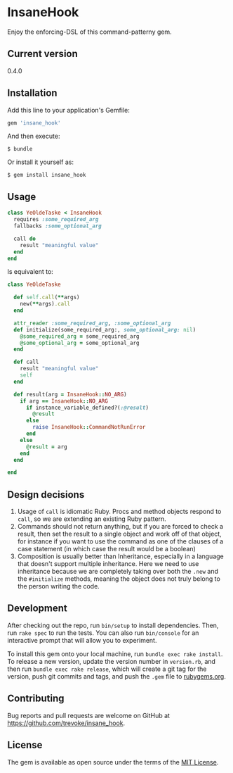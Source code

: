 # InsaneHook

Enjoy the enforcing-DSL of this command-patterny gem.

## Current version

0.4.0

## Installation

Add this line to your application's Gemfile:

```ruby
gem 'insane_hook'
```

And then execute:

    $ bundle

Or install it yourself as:

    $ gem install insane_hook

## Usage

```ruby
class YeOldeTaske < InsaneHook
  requires :some_required_arg
  fallbacks :some_optional_arg

  call do
    result "meaningful value"
  end
end
```

Is equivalent to:

```ruby
class YeOldeTaske

  def self.call(**args)
    new(**args).call
  end

  attr_reader :some_required_arg, :some_optional_arg
  def initialize(some_required_arg:, some_optional_arg: nil)
    @some_required_arg = some_required_arg
    @some_optional_arg = some_optional_arg
  end

  def call
    result "meaningful value"
    self
  end

  def result(arg = InsaneHook::NO_ARG)
    if arg == InsaneHook::NO_ARG
      if instance_variable_defined?(:@result)
        @result
      else
        raise InsaneHook::CommandNotRunError
      end
    else
      @result = arg
    end
  end

end
```


## Design decisions
1. Usage of `call` is idiomatic Ruby. Procs and method objects respond to `call`, so we are extending an existing Ruby pattern.
2. Commands should not return anything, but if you are forced to check a result, then set the result to a single object and work off of that object, for instance if you want to use the command as one of the clauses of a case statement (in which case the result would be a boolean)
3. Composition is usually better than Inheritance, especially in a language that doesn't support multiple inheritance. Here we need to use inheritance because we are completely taking over both the `.new` and the `#initialize` methods, meaning the object does not truly belong to the person writing the code.

## Development

After checking out the repo, run `bin/setup` to install dependencies. Then, run `rake spec` to run the tests. You can also run `bin/console` for an interactive prompt that will allow you to experiment.

To install this gem onto your local machine, run `bundle exec rake install`. To release a new version, update the version number in `version.rb`, and then run `bundle exec rake release`, which will create a git tag for the version, push git commits and tags, and push the `.gem` file to [rubygems.org](https://rubygems.org).

## Contributing

Bug reports and pull requests are welcome on GitHub at https://github.com/trevoke/insane_hook.

## License

The gem is available as open source under the terms of the [MIT License](https://opensource.org/licenses/MIT).
